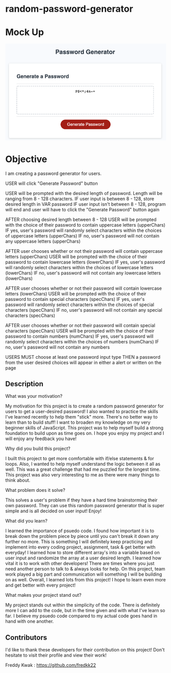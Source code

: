 # random-password-generator

# Mock Up

![mockup](./assets/images/mockup.jpg)

# Objective 

I am creating a password generator for users.

USER will click "Generate Password" button

USER will be prompted with the desired length of password. Length will be ranging from 8 - 128 characters.
IF user input is between 8 - 128, store desired length in VAR password
IF user input isn't between 8 - 128, program will end and user will have to click the "Generate Password" button again

AFTER choosing desired length between 8 - 128
USER will be prompted with the choice of their password to contain uppercase letters (upperChars)
IF yes, user's password will randomly select characters within the choices of uppercase letters (upperChars)
IF no, user's password will not contain any uppercase letters (upperChars)

AFTER user chooses whether or not their password will contain uppercase letters (upperChars)
USER will be prompted with the choice of their password to contain lowercase letters (lowerChars)
IF yes, user's password will randomly select characters within the choices of lowercase letters (lowerChars)
IF no, user's password will not contain any lowercase letters (lowerChars)

AFTER user chooses whether or not their password will contain lowercase letters (lowerChars)
USER will be prompted with the choice of their password to contain special characters (specChars)
IF yes, user's password will randomly select characters within the choices of special characters (specChars)
IF no, user's password will not contain any special characters (specChars)

AFTER user chooses whether or not their password will contain special characters (specChars)
USER will be prompted with the choice of their password to contain numbers (numChars)
IF yes, user's password will randomly select characters within the choices of numbers (numChars)
IF no, user's password will not contain any numbers 

USERS MUST choose at least one password input type
THEN a password from the user desired choices will appear in either a alert or written on the page

## Description

What was your motivation?

My motivation for this project is to create a random password generator for users to get a user-desired password! I also wanted to practice the skills I've learned recently to help them "stick" more. There's no better way to learn than to build stuff! I want to broaden my knowledge on my very beginner skills of JavaScript. This project was to help myself build a strong foundation to build upon as time goes on. I hope you enjoy my project and I will enjoy any feedback you have! 

Why did you build this project? 

I built this project to get more comfortable with if/else statements & for loops. Also, I wanted to help myself understand the logic between it all as well. 
This was a great challenge that had me puzzled for the longest time. This project was also very interesting to me as there were many things to think about. 

What problem does it solve?

This solves a user's problem if they have a hard time brainstorming their own password. They can use this random password generator that is super simple and is all decided on user input! Enjoy!

What did you learn?

I learned the importance of psuedo code. I found how important it is to break down the problem piece by piece until you can't break it down any further no more. This is something I will definitely keep practicing and implement into every coding project, assignment, task & get better with everyday! I learned how to store different array's into a variable based on user input and randomize the array at a user desired length. I learned how vital it is to work with other developers! There are times where you just need another person to talk to & always looks for help. On this project, team work played a big part and communication will something I will be building on as well.
Overall, I learned lots from this project! I hope to learn even more and get better with every project! 

What makes your project stand out?

My project stands out within the simplicity of the code. There is definitely more I can add to the code, but in the time given and with what I've learn so far. I believe my psuedo code compared to my actual code goes hand in hand with one another. 

## Contributors

I'd like to thank these developers for their contribution on this project! 
Don't hesitate to visit their profile and view their work! 

Freddy Kwak : https://github.com/fredkk22